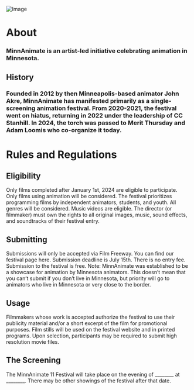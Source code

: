 ![Image](image.jpg)

# About
### MinnAnimate is an artist-led initiative celebrating animation in Minnesota.

## History
### Founded in 2012 by then Minneapolis-based animator John Akre, MinnAnimate has manifested primarily as a single-screening animation festival. From 2020-2021, the festival went on hiatus, returning in 2022 under the leadership of CC Stanhill. In 2024, the torch was passed to Merit Thursday and Adam Loomis who co-organize it today.

# Rules and Regulations

## Eligibility
Only films completed after January 1st, 2024 are eligible to participate.  
Only films using animation will be considered.
The festival prioritizes programming films by independent animators, students, and youth. 
All genres will be considered. Music videos are eligible.
The director (or filmmaker) must own the rights to all original images, music, sound effects, and soundtracks of their festival entry.

## Submitting
Submissions will only be accepted via Film Freeway. You can find our festival page here.
Submission deadline is July 15th.
There is no entry fee. Submission to the festival is free.
Note: MinnAnimate was established to be a showcase for animation by Minnesota animators. This doesn’t mean that you can’t submit if you don’t live in Minnesota, but priority will go to animators who live in Minnesota or very close to the border.

## Usage
Filmmakers whose work is accepted authorize the festival to use their publicity material and/or a short excerpt of the film for promotional purposes. 
Film stills will be used on the festival website and in printed programs.
Upon selection, participants may be required to submit high resolution movie files.

## The Screening
The MinnAnimate 11 Festival will take place on the evening of ________ at ________. There may be other showings of the festival after that date.


